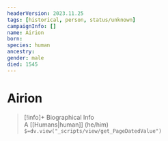 ```yaml
---
headerVersion: 2023.11.25
tags: [historical, person, status/unknown]
campaignInfo: []
name: Airion
born:
species: human
ancestry:
gender: male
died: 1545
---
```

# Airion
>[!info]+ Biographical Info  
> A [[Humans|human]] (he/him)  
> `$=dv.view("_scripts/view/get_PageDatedValue")`


